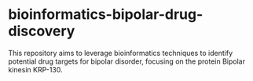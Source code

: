 # bioinformatics-bipolar-drug-discovery
This repository aims to leverage bioinformatics techniques to identify potential drug targets for bipolar disorder, focusing on the protein Bipolar kinesin KRP-130.
